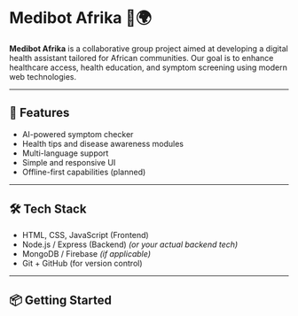 # Medibot Afrika 🤖🌍

**Medibot Afrika** is a collaborative group project aimed at developing a digital health assistant tailored for African communities. Our goal is to enhance healthcare access, health education, and symptom screening using modern web technologies.

---

## 🚀 Features

- AI-powered symptom checker
- Health tips and disease awareness modules
- Multi-language support
- Simple and responsive UI
- Offline-first capabilities (planned)

---

## 🛠️ Tech Stack

- HTML, CSS, JavaScript (Frontend)
- Node.js / Express (Backend) *(or your actual backend tech)*
- MongoDB / Firebase *(if applicable)*
- Git + GitHub (for version control)

---

## 📦 Getting Started

